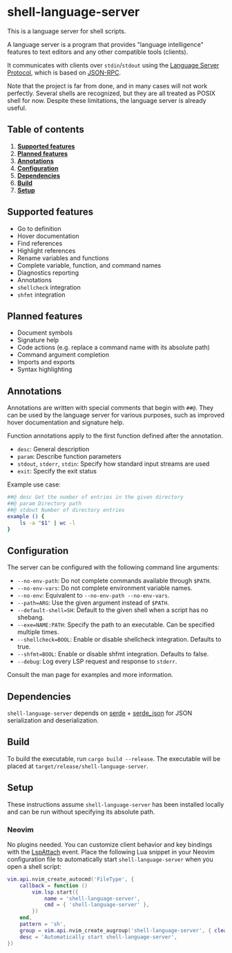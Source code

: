 # **shell-language-server**

This is a language server for shell scripts.

A language server is a program that provides "language intelligence" features
to text editors and any other compatible tools (clients).

It communicates with clients over `stdin`/`stdout` using the [Language Server
Protocol](https://en.wikipedia.org/wiki/Language_Server_Protocol), which is
based on [JSON-RPC](https://en.wikipedia.org/wiki/JSON-RPC).

Note that the project is far from done, and in many cases will not work
perfectly. Several shells are recognized, but they are all treated as POSIX
shell for now. Despite these limitations, the language server is already
useful.

## Table of contents

1. **[Supported features](#supported-features)**
2. **[Planned features](#planned-features)**
3. **[Annotations](#annotations)**
4. **[Configuration](#configuration)**
5. **[Dependencies](#dependencies)**
6. **[Build](#build)**
7. **[Setup](#setup)**

## Supported features

- Go to definition
- Hover documentation
- Find references
- Highlight references
- Rename variables and functions
- Complete variable, function, and command names
- Diagnostics reporting
- Annotations
- `shellcheck` integration
- `shfmt` integration

## Planned features

- Document symbols
- Signature help
- Code actions (e.g. replace a command name with its absolute path)
- Command argument completion
- Imports and exports
- Syntax highlighting

## Annotations

Annotations are written with special comments that begin with `##@`. They can
be used by the language server for various purposes, such as improved hover
documentation and signature help.

Function annotations apply to the first function defined after the annotation.

- `desc`: General description
- `param`: Describe function parameters
- `stdout`, `stderr`, `stdin`: Specify how standard input streams are used
- `exit`: Specify the exit status

Example use case:

```sh
##@ desc Get the number of entries in the given directory
##@ param Directory path
##@ stdout Number of directory entries
example () {
    ls -a "$1" | wc -l
}
```

## Configuration

The server can be configured with the following command line arguments:

- `--no-env-path`: Do not complete commands available through `$PATH`.
- `--no-env-vars`: Do not complete environment variable names.
- `--no-env`: Equivalent to `--no-env-path --no-env-vars`.
- `--path=ARG`: Use the given argument instead of `$PATH`.
- `--default-shell=SH`: Default to the given shell when a script has no shebang.
- `--exe=NAME:PATH`: Specify the path to an executable. Can be specified multiple times.
- `--shellcheck=BOOL`: Enable or disable shellcheck integration. Defaults to true.
- `--shfmt=BOOL`: Enable or disable shfmt integration. Defaults to false.
- `--debug`: Log every LSP request and response to `stderr`.

Consult the man page for examples and more information.

## Dependencies

`shell-language-server` depends on [serde](https://github.com/serde-rs/serde) +
[serde_json](https://github.com/serde-rs/json) for JSON serialization and
deserialization.

## Build

To build the executable, run `cargo build --release`. The executable will be
placed at `target/release/shell-language-server`.

## Setup

These instructions assume `shell-language-server` has been installed locally
and can be run without specifying its absolute path.

### Neovim

No plugins needed. You can customize client behavior and key bindings with the
[LspAttach](https://neovim.io/doc/user/lsp.html#LspAttach) event. Place the
following Lua snippet in your Neovim configuration file to automatically start
`shell-language-server` when you open a shell script:

```lua
vim.api.nvim_create_autocmd('FileType', {
    callback = function ()
        vim.lsp.start({
            name = 'shell-language-server',
            cmd = { 'shell-language-server' },
        })
    end,
    pattern = 'sh',
    group = vim.api.nvim_create_augroup('shell-language-server', { clear = true }),
    desc = 'Automatically start shell-language-server',
})
```
